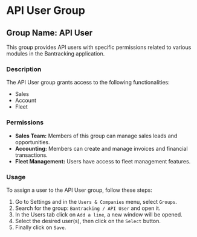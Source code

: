 API User Group
===

Group Name: API User
---

This group provides API users with specific permissions related to various modules in the Bantracking application.

### Description

The API User group grants access to the following functionalities:

- Sales
- Account
- Fleet

### Permissions

- **Sales Team:** Members of this group can manage sales leads and opportunities.
- **Accounting:** Members can create and manage invoices and financial transactions.
- **Fleet Management:** Users have access to fleet management features.

### Usage

To assign a user to the API User group, follow these steps:

1. Go to Settings and in the `Users & Companies` menu, select `Groups`.
2. Search for the group: `Bantracking / API User` and open it.
3. In the Users tab click on `Add a line`, a new window will be opened.
4. Select the desired user(s), then click on the `Select` button.
5. Finally click on `Save`.
